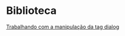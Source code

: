 # Biblioteca
 <a href="https://jlfullstack.github.io/Biblioteca/tag-dialog-e-animacoes/dialog.html">Trabalhando com a manipulação da tag dialog</a>
